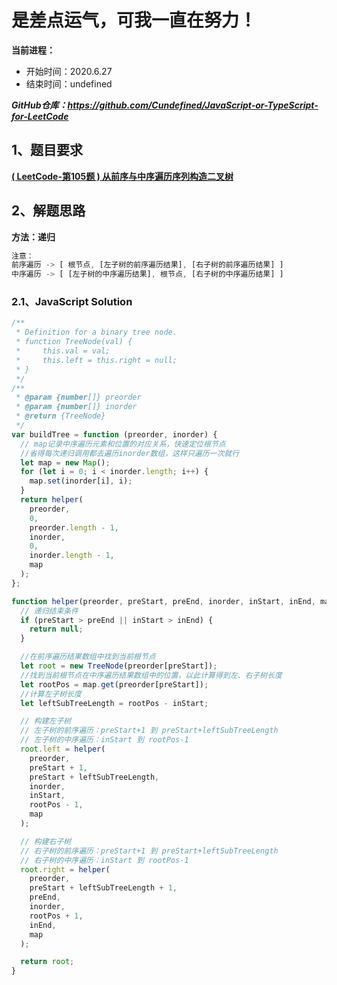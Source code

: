 ﻿# 是差点运气，可我一直在努力！
**当前进程：**

 - 开始时间：2020.6.27 
 - 结束时间：undefined

***GitHub仓库：https://github.com/Cundefined/JavaScript-or-TypeScript-for-LeetCode***



## 1、题目要求
[**( LeetCode-第105题 )  从前序与中序遍历序列构造二叉树**](https://leetcode-cn.com/problems/construct-binary-tree-from-preorder-and-inorder-traversal/)
       

## 2、解题思路
**方法：递归**
```javascript
注意：
前序遍历 -> [ 根节点, [左子树的前序遍历结果], [右子树的前序遍历结果] ]
中序遍历 -> [ [左子树的中序遍历结果], 根节点, [右子树的中序遍历结果] ]
```


### 2.1、JavaScript Solution

```javascript
/**
 * Definition for a binary tree node.
 * function TreeNode(val) {
 *     this.val = val;
 *     this.left = this.right = null;
 * }
 */
/**
 * @param {number[]} preorder
 * @param {number[]} inorder
 * @return {TreeNode}
 */
var buildTree = function (preorder, inorder) {
  // map记录中序遍历元素和位置的对应关系，快速定位根节点
  //省得每次递归调用都去遍历inorder数组，这样只遍历一次就行
  let map = new Map();
  for (let i = 0; i < inorder.length; i++) {
    map.set(inorder[i], i);
  }
  return helper(
    preorder,
    0,
    preorder.length - 1,
    inorder,
    0,
    inorder.length - 1,
    map
  );
};

function helper(preorder, preStart, preEnd, inorder, inStart, inEnd, map) {
  // 递归结束条件
  if (preStart > preEnd || inStart > inEnd) {
    return null;
  }

  //在前序遍历结果数组中找到当前根节点
  let root = new TreeNode(preorder[preStart]);
  //找到当前根节点在中序遍历结果数组中的位置，以此计算得到左、右子树长度
  let rootPos = map.get(preorder[preStart]);
  //计算左子树长度
  let leftSubTreeLength = rootPos - inStart;

  // 构建左子树
  // 左子树的前序遍历：preStart+1 到 preStart+leftSubTreeLength
  // 左子树的中序遍历：inStart 到 rootPos-1
  root.left = helper(
    preorder,
    preStart + 1,
    preStart + leftSubTreeLength,
    inorder,
    inStart,
    rootPos - 1,
    map
  );

  // 构建右子树
  // 右子树的前序遍历：preStart+1 到 preStart+leftSubTreeLength
  // 右子树的中序遍历：inStart 到 rootPos-1
  root.right = helper(
    preorder,
    preStart + leftSubTreeLength + 1,
    preEnd,
    inorder,
    rootPos + 1,
    inEnd,
    map
  );

  return root;
}
```



